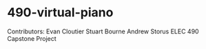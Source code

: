 # 490-virtual-piano
Contributors:
Evan Cloutier
Stuart Bourne
Andrew Storus
ELEC 490 Capstone Project
